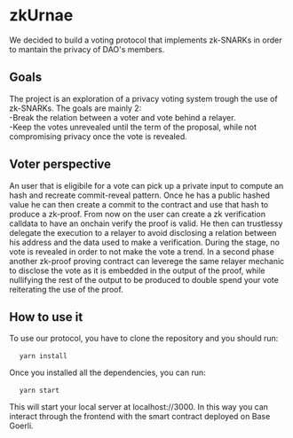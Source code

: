 # zkUrnae

We decided to build a voting protocol that implements zk-SNARKs in order to mantain the privacy of DAO's members.

## Goals 

The project is an exploration of a privacy voting system trough the use of zk-SNARKs.
The goals are mainly 2:<br/>
  -Break the relation between a voter and vote behind a relayer. <br/>
  -Keep the votes unrevealed until the term of the proposal, while not compromising privacy once the vote is revealed.

## Voter perspective

An user that is eligibile for a vote can pick up a private input to compute an hash and recreate commit-reveal pattern.
Once he has a public hashed value he can then create a commit to the contract and use that hash to produce a zk-proof.
From now on the user can create a zk verification calldata to have an onchain verify the proof is valid.
He then can trustlessy delegate the execution to a relayer to avoid disclosing a relation between his address and the data used to make a verification. During the stage, no vote is revealed in order to not make the vote a trend.
In a second phase another zk-proof proving contract can leverege the same relayer mechanic to disclose the vote as it is embedded in the output of the proof, while nullifying the rest of the output to be produced to double spend your vote reiterating the use of the proof. 

## How to use it

To use our protocol, you have to clone the repository and you should run:

` ` `  yarn install ` ` ` 

Once you installed all the dependencies, you can run:

` ` `  yarn start ` ` ` 

This will start your local server at localhost://3000. In this way you can interact through the frontend with the smart contract deployed on Base Goerli.




 

